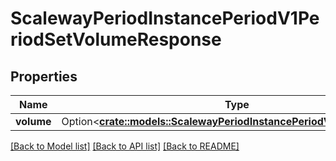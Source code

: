 # ScalewayPeriodInstancePeriodV1PeriodSetVolumeResponse

## Properties

Name | Type | Description | Notes
------------ | ------------- | ------------- | -------------
**volume** | Option<[**crate::models::ScalewayPeriodInstancePeriodV1PeriodVolume**](scaleway.instance.v1.Volume.md)> |  | [optional]

[[Back to Model list]](../README.md#documentation-for-models) [[Back to API list]](../README.md#documentation-for-api-endpoints) [[Back to README]](../README.md)


